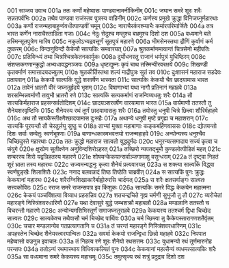 001  सञ्जय उवाच
001a ततः कर्णो महेष्वासः पाण्डवानामनीकिनीम्
001c जघान समरे शूरः शरैः सन्नतपर्वभिः
002a तथैव पाण्डवा राजंस्तव पुत्रस्य वाहिनीम्
002c कर्णस्य प्रमुखे क्रुद्धा विनिजघ्नुर्महारथाः
003a कर्णो राजन्महाबाहुर्न्यवधीत्पाण्डवीं चमूम्
003c नाराचैरर्करश्म्याभैः कर्मारपरिमार्जितैः
004a तत्र भारत कर्णेन नाराचैस्ताडिता गजाः
004c नेदुः सेदुश्च मम्लुश्च बभ्रमुश्च दिशो दश
005a वध्यमाने बले तस्मिन्सूतपुत्रेण मारिष
005c नकुलोऽभ्यद्रवत्तूर्णं सूतपुत्रं महारणे
006a भीमसेनस्तथा द्रौणिं कुर्वाणं कर्म दुष्करम्
006c विन्दानुविन्दौ कैकेयौ सात्यकिः समवारयत्
007a श्रुतकर्माणमायान्तं चित्रसेनो महीपतिः
007c प्रतिविन्ध्यं तथा चित्रश्चित्रकेतनकार्मुकः
008a दुर्योधनस्तु राजानं धर्मपुत्रं युधिष्ठिरम्
008c संशप्तकगणान्क्रुद्धो अभ्यधावद्धनञ्जयः
009a धृष्टद्युम्नः कृपं चाथ तस्मिन्वीरवरक्षये
009c शिखण्डी कृतवर्माणं समासादयदच्युतम्
010a श्रुतकीर्तिस्तथा शल्यं माद्रीपुत्रः सुतं तव
010c दुःशासनं महाराज सहदेवः प्रतापवान्
011a केकयौ सात्यकिं युद्धे शरवर्षेण भास्वता
011c सात्यकिः केकयौ चैव छादयामास भारत
012a तावेनं भ्रातरौ वीरं जघ्नतुर्हृदये भृशम्
012c विषाणाभ्यां यथा नागौ प्रतिनागं महाहवे
013a शरसम्भिन्नवर्माणौ तावुभौ भ्रातरौ रणे
013c सात्यकिं सत्यकर्माणं राजन्विव्यधतुः शरैः
014a तौ सात्यकिर्महाराज प्रहसन्सर्वतोदिशम्
014c छादयञ्शरवर्षेण वारयामास भारत
015a वार्यमाणौ ततस्तौ तु शैनेयशरवृष्टिभिः
015c शैनेयस्य रथं तूर्णं छादयामासतुः शरैः
016a तयोस्तु धनुषी चित्रे छित्त्वा शौरिर्महाहवे
016c अथ तौ सायकैस्तीक्ष्णैश्छादयामास दुःसहैः
017a अथान्ये धनुषी मृष्टे प्रगृह्य च महाशरान्
017c सात्यकिं पूरयन्तौ तौ चेरतुर्लघु सुष्ठु च
018a ताभ्यां मुक्ता महाबाणाः कङ्कबर्हिणवाससः
018c द्योतयन्तो दिशः सर्वाः सम्पेतुः स्वर्णभूषणाः
019a बाणान्धकारमभवत्तयो राजन्महाहवे
019c अन्योन्यस्य धनुश्चैव चिच्छिदुस्ते महारथाः
020a ततः क्रुद्धो महाराज सात्वतो युद्धदुर्मदः
020c धनुरन्यत्समादाय सज्यं कृत्वा च संयुगे
020e क्षुरप्रेण सुतीक्ष्णेन अनुविन्दशिरोऽहरत्
021a तच्छिरो न्यपतद्भूमौ कुण्डलोत्पीडितं महत्
021c शम्बरस्य शिरो यद्वन्निहतस्य महारणे
021e शोषयन्केकयान्सर्वाञ्जगामाशु वसुन्धराम्
022a तं दृष्ट्वा निहतं शूरं भ्राता तस्य महारथः
022c सज्यमन्यद्धनुः कृत्वा शैनेयं प्रत्यवारयत्
023a स शक्त्या सात्यकिं विद्ध्वा स्वर्णपुङ्खैः शिलाशितैः
023c ननाद बलवन्नादं तिष्ठ तिष्ठेति चाब्रवीत्
024a स सात्यकिं पुनः क्रुद्धः केकयानां महारथः
024c शरैरग्निशिखाकारैर्बाह्वोरुरसि चार्दयत्
025a स शरैः क्षतसर्वाङ्गः सात्वतः सत्त्वकोविदः
025c रराज समरे राजन्सपत्र इव किंशुकः
026a सात्यकिः समरे विद्धः केकयेन महात्मना
026c केकयं पञ्चविंशत्या विव्याध प्रहसन्निव
027a शतचन्द्रचिते गृह्य चर्मणी सुभुजौ तु तौ
027c व्यरोचेतां महारङ्गे निस्त्रिंशवरधारिणौ
027e यथा देवासुरे युद्धे जम्भशक्रौ महाबलौ
028a मण्डलानि ततस्तौ च विचरन्तौ महारणे
028c अन्योन्यमसिभिस्तूर्णं समाजघ्नतुराहवे
029a केकयस्य ततश्चर्म द्विधा चिच्छेद सात्वतः
029c सात्यकेश्च तथैवासौ चर्म चिच्छेद पार्थिवः
030a चर्म च्छित्त्वा तु कैकेयस्तारागणशतैर्वृतम्
030c चचार मण्डलान्येव गतप्रत्यागतानि च
031a तं चरन्तं महारङ्गे निस्त्रिंशवरधारिणम्
031c अपहस्तेन चिच्छेद शैनेयस्त्वरयान्वितः
032a सवर्मा केकयो राजन्द्विधा छिन्नो महाहवे
032c निपपात महेष्वासो वज्रनुन्न इवाचलः
033a तं निहत्य रणे शूरः शैनेयो रथसत्तमः
033c युधामन्यो रथं तूर्णमारुरोह परन्तपः
034a ततोऽन्यं रथमास्थाय विधिवत्कल्पितं पुनः
034c केकयानां महत्सैन्यं व्यधमत्सात्यकिः शरैः
035a सा वध्यमाना समरे केकयस्य महाचमूः
035c तमुत्सृज्य रथं शत्रुं प्रदुद्राव दिशो दश

